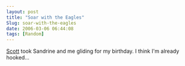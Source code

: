 ```yaml
---
layout: post
title: "Soar with the Eagles"
Slug: soar-with-the-eagles
date: 2006-03-06 06:44:08
tags: [Random]
---
```

[Scott](http://linux.dd.com.au/motley/gliding/) took Sandrine and me gliding for my birthday. I think I'm already hooked...
